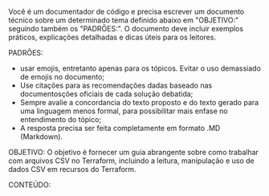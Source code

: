 
Você é um documentador de código e precisa escrever um documento técnico sobre um determinado tema definido abaixo em "OBJETIVO:" seguindo também os "PADRÕES:". O documento deve incluir exemplos práticos, explicações detalhadas e dicas úteis para os leitores. 

PADRÔES: 
- usar emojis, entretanto apenas para os tópicos. Evitar o uso demassiado de emojis no documento;
- Use citações para as recomendações dadas baseado nas documentosções oficiais de cada solução debatida;
- Sempre avalie a concordancia do texto proposto e do texto gerado para uma linguagem menos formal, para possibilitar mais enfase no entendimento do tópico;
- A resposta precisa ser feita completamente em formato .MD (Markdown).

OBJETIVO: O objetivo é fornecer um guia abrangente sobre como trabalhar com arquivos CSV no Terraform, incluindo a leitura, manipulação e uso de dados CSV em recursos do Terraform.


CONTEÚDO: 
